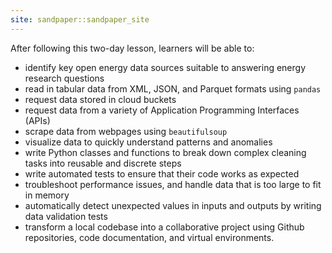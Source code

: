 ```yaml
---
site: sandpaper::sandpaper_site
---
```


After following this two-day lesson, learners will be able to:

* identify key open energy data sources suitable to answering energy research questions
* read in tabular data from XML, JSON, and Parquet formats using `pandas`
* request data stored in cloud buckets
* request data from a variety of Application Programming Interfaces (APIs)
* scrape data from webpages using `beautifulsoup`
* visualize data to quickly understand patterns and anomalies
* write Python classes and functions to break down complex cleaning tasks into reusable and discrete steps
* write automated tests to ensure that their code works as expected
* troubleshoot performance issues, and handle data that is too large to fit in memory
* automatically detect unexpected values in inputs and outputs by writing data validation tests
* transform a local codebase into a collaborative project using Github repositories, code documentation, and virtual environments.


[workbench]: https://carpentries.github.io/sandpaper-docs


